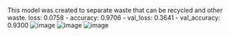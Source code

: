 This model was created to separate waste that can be recycled and other waste.
loss: 0.0758 - accuracy: 0.9706 - val_loss: 0.3641 - val_accuracy: 0.9300
![image](https://github.com/maybeitsai/Trash-Classification/assets/130530985/701a6c3c-1721-4a2c-9347-88366cff5831)
![image](https://github.com/maybeitsai/Trash-Classification/assets/130530985/b839c9f6-1cf2-4b1a-80ff-648408e6f8f7)
![image](https://github.com/maybeitsai/Trash-Classification/assets/130530985/1ae45972-b09a-43c1-9673-309db8a444a2)
